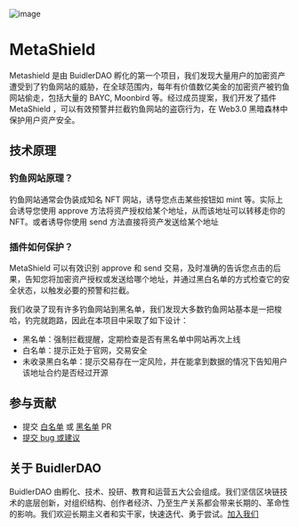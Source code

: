 ![image](https://user-images.githubusercontent.com/34613360/173281927-208ab47c-d249-42b9-a2f8-8553d8ff9d64.png)
# MetaShield
Metashield 是由 BuidlerDAO 孵化的第一个项目，我们发现大量用户的加密资产遭受到了钓鱼网站的威胁，在全球范围内，每年有价值数亿美金的加密资产被钓鱼网站偷走，包括大量的 BAYC, Moonbird 等。经过成员提案，我们开发了插件 MetaShield ，可以有效预警并拦截钓鱼网站的盗窃行为，在 Web3.0 黑暗森林中保护用户资产安全。

## 技术原理
### 钓鱼网站原理？
钓鱼网站通常会伪装成知名 NFT 网站，诱导您点击某些按钮如 mint 等。实际上会诱导您使用 approve 方法将资产授权给某个地址，从而该地址可以转移走你的 NFT。或者诱导你使用 send 方法直接将资产发送给某个地址
### 插件如何保护？
MetaShield 可以有效识别 approve 和 send 交易，及时准确的告诉您点击的后果，告知您将加密资产授权或发送给哪个地址，并通过黑白名单的方式检查它的安全状态，以触发必要的预警和拦截。

我们收录了现有许多钓鱼网站到黑名单，我们发现大多数钓鱼网站基本是一把梭哈，钓完就跑路，因此在本项目中采取了如下设计：
* 黑名单：强制拦截提醒，定期检查是否有黑名单中网站再次上线
* 白名单：提示正处于官网，交易安全
* 未收录黑白名单：提示交易存在一定风险，并在能拿到数据的情况下告知用户该地址合约是否经过开源


## 参与贡献
* 提交 [白名单](https://github.com/DAOBuidler/MetaShieldExtension/blob/main/function/data/domain_whitelist.json) 或 [黑名单](https://github.com/DAOBuidler/MetaShieldExtension/blob/main/function/data/domain_blacklist.json) PR
* [提交 bug 或建议](https://github.com/DAOBuidler/MetaShieldExtension/issues/new)

## 关于 BuidlerDAO
BuidlerDAO 由孵化、技术、投研、教育和运营五大公会组成。我们坚信区块链技术的底层创新，对组织结构、创作者经济、乃至生产关系都会带来长期的、革命性的影响。我们欢迎长期主义者和实干家，快速迭代、勇于尝试。[加入我们](https://tally.so/r/wA7LlN)

